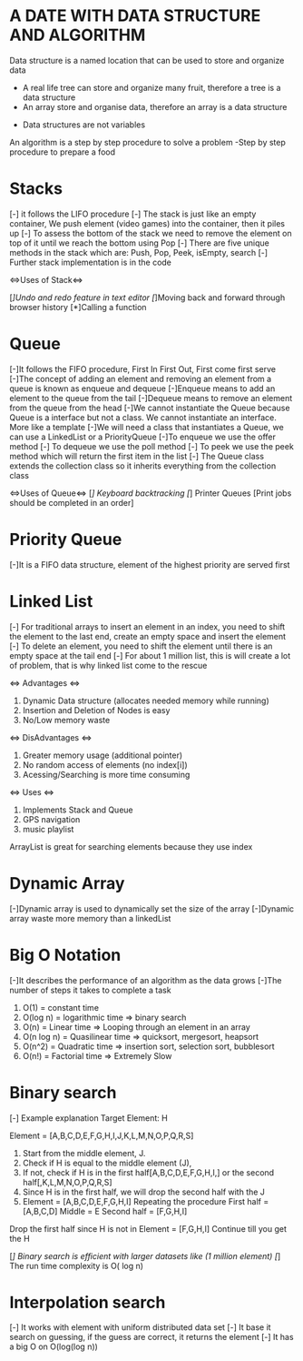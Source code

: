 # A DATE WITH DATA STRUCTURE AND ALGORITHM 

Data structure is a named location that can be used to store and organize data 

- A real life tree can store and organize many fruit, therefore a tree is a data structure
- An array store and organise data, therefore an array is a data structure
* Data structures are not variables
 
An algorithm is a step by step procedure to solve a problem 
-Step by step procedure to prepare a food

# Stacks 
[-] it follows the LIFO procedure 
[-] The stack is just like an empty container, We push element (video games) into the container, then it piles up 
[-] To assess the bottom of the stack we need to remove the element on top of it until we reach the bottom using Pop 
[-] There are five unique methods in the stack which are: Push, Pop, Peek, isEmpty, search
[-] Further stack implementation is in the code 

<=>Uses of Stack<=>

[*]Undo and redo feature in text editor 
[*]Moving back and forward through browser history
[*]Calling a function


# Queue

[-]It follows the FIFO procedure, First In First Out, First come first serve
[-]The concept of adding an element and removing an element from a queue is known as enqueue and dequeue
[-]Enqueue means to add an element to the queue from the tail
[-]Dequeue means to remove an element from the queue from the head
[-]We cannot instantiate the Queue because Queue is a interface but not a class. We cannot instantiate an interface. More like a template
[-]We will need a class that instantiates a Queue, we can use a LinkedList or a PriorityQueue 
[-]To enqueue we use the offer method 
[-] To dequeue we use the poll method
[-] To peek we use the peek method which will return the first item in the list 
[-] The Queue class extends the collection class so it inherits everything from the collection class 

<=>Uses of Queue<=>
[*] Keyboard backtracking 
[*] Printer Queues [Print jobs should be completed in an order]


# Priority Queue
[-]It is a FIFO data structure, element of the highest priority are served first 

# Linked List 
[-] For traditional arrays to insert an element in an index, you need to shift the element to the last end, create an empty space and insert the element 
[-] To delete an element, you need to shift the element until there is an empty space at the tail end 
[-] For about 1 million list, this is will create a lot of problem, that is why linked list come to the rescue 

<=> Advantages <=>
1. Dynamic Data structure (allocates needed memory while running)
2. Insertion and Deletion of Nodes is easy 
3. No/Low memory waste 

<=> DisAdvantages <=>
1. Greater memory usage (additional pointer)
2. No random access of elements (no index[i])
3. Acessing/Searching is more time consuming

<=> Uses <=>
1. Implements Stack and Queue
2. GPS navigation 
3. music playlist

ArrayList is great for searching elements because they use index 

# Dynamic Array
[-]Dynamic array is used to dynamically set the size of the array
[-]Dynamic array waste more memory than a linkedList 

# Big O Notation
[-]It describes the performance of an algorithm as the data grows 
[-]The number of steps it takes to complete a task

1. O(1) = constant time 
2. O(log n) = logarithmic time => binary search 
3. O(n) = Linear time => Looping through an element in an array
4. O(n log n) = Quasilinear time => quicksort, mergesort, heapsort 
5. O(n^2) = Quadratic time => insertion sort, selection sort, bubblesort 
6. O(n!) = Factorial time => Extremely Slow 

# Binary search
[-] Example explanation 
Target Element: H

Element = [A,B,C,D,E,F,G,H,I,J,K,L,M,N,O,P,Q,R,S]
1. Start from the middle element, J. 
2. Check if H is equal to the middle element (J),
3. If not, check if H is in the first half[A,B,C,D,E,F,G,H,I,] or the second half[,K,L,M,N,O,P,Q,R,S]
4. Since H is in the first half, we will drop the second half with the J
5. Element = [A,B,C,D,E,F,G,H,I] 
Repeating the procedure 
First half = [A,B,C,D] 
Middle =  E
Second half = [F,G,H,I]

Drop the first half since H is not in 
Element = [F,G,H,I]
Continue till you get the H 

[*] Binary search is efficient with larger datasets like (1 million element) 
[*] The run time complexity is O( log n)

# Interpolation search

[-] It works with element with uniform distributed data set 
[-] It base it search on guessing, if the guess are correct, it returns the element 
[-] It has a big O on O(log(log n))






